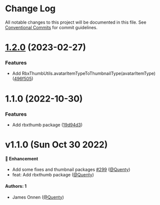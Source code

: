 # Change Log

All notable changes to this project will be documented in this file.
See [Conventional Commits](https://conventionalcommits.org) for commit guidelines.

# [1.2.0](https://github.com/Quenty/NevermoreEngine/compare/@quenty/rbxthumb@1.1.0...@quenty/rbxthumb@1.2.0) (2023-02-27)


### Features

* Add RbxThumbUtils.avatarItemTypeToThumbnailType(avatarItemType) ([496f505](https://github.com/Quenty/NevermoreEngine/commit/496f5057b35e653ff5ef47e48330490644f8d6e4))





# 1.1.0 (2022-10-30)


### Features

* Add rbxthumb package ([19d94d3](https://github.com/Quenty/NevermoreEngine/commit/19d94d36755a560ae68081138286cffc25f134b3))





# v1.1.0 (Sun Oct 30 2022)

#### 🚀 Enhancement

- Add some fixes and thumbnail packages [#299](https://github.com/Quenty/NevermoreEngine/pull/299) ([@Quenty](https://github.com/Quenty))
- feat: Add rbxthumb package ([@Quenty](https://github.com/Quenty))

#### Authors: 1

- James Onnen ([@Quenty](https://github.com/Quenty))

